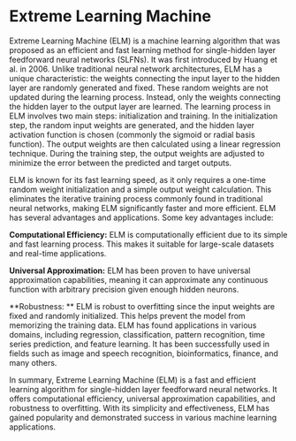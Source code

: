 # Extreme Learning Machine
Extreme Learning Machine (ELM) is a machine learning algorithm that was proposed as an efficient and fast learning method for single-hidden layer feedforward neural networks (SLFNs). It was first introduced by Huang et al. in 2006.
Unlike traditional neural network architectures, ELM has a unique characteristic: the weights connecting the input layer to the hidden layer are randomly generated and fixed. These random weights are not updated during the learning process. Instead, only the weights connecting the hidden layer to the output layer are learned. The learning process in ELM involves two main steps: initialization and training. In the initialization step, the random input weights are generated, and the hidden layer activation function is chosen (commonly the sigmoid or radial basis function). The output weights are then calculated using a linear regression technique. During the training step, the output weights are adjusted to minimize the error between the predicted and target outputs.

ELM is known for its fast learning speed, as it only requires a one-time random weight initialization and a simple output weight calculation. This eliminates the iterative training process commonly found in traditional neural networks, making ELM significantly faster and more efficient. ELM has several advantages and applications. Some key advantages include:

**Computational Efficiency:**
ELM is computationally efficient due to its simple and fast learning process. This makes it suitable for large-scale datasets and real-time applications.

**Universal Approximation:** 
ELM has been proven to have universal approximation capabilities, meaning it can approximate any continuous function with arbitrary precision given enough hidden neurons.

**Robustness: **
ELM is robust to overfitting since the input weights are fixed and randomly initialized. This helps prevent the model from memorizing the training data.
ELM has found applications in various domains, including regression, classification, pattern recognition, time series prediction, and feature learning. It has been successfully used in fields such as image and speech recognition, bioinformatics, finance, and many others.

In summary, Extreme Learning Machine (ELM) is a fast and efficient learning algorithm for single-hidden layer feedforward neural networks. It offers computational efficiency, universal approximation capabilities, and robustness to overfitting. With its simplicity and effectiveness, ELM has gained popularity and demonstrated success in various machine learning applications.







